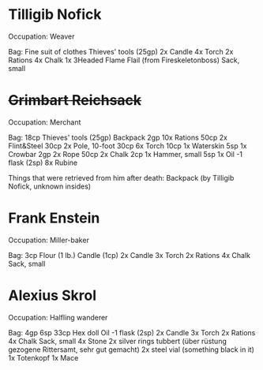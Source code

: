 # Tilligib Nofick
Occupation: Weaver

Bag:
Fine suit of clothes
Thieves' tools (25gp)
2x Candle
4x Torch
2x Rations
4x Chalk
1x 3Headed Flame Flail (from Fireskeletonboss)
Sack, small

# ~~Grimbart Reichsack~~
Occupation: Merchant

Bag:
18cp
Thieves' tools (25gp)
Backpack 2gp
10x Rations 50cp
2x Flint&Steel 30cp
2x Pole, 10-foot 30cp
6x Torch 10cp
1x Waterskin 5sp
1x Crowbar 2gp
2x Rope 50cp
2x Chalk 2cp
1x Hammer, small 5sp
1x Oil -1 flask (2sp)
8x Rubine

Things that were retrieved from him after death:
Backpack (by Tilligib Nofick, unknown insides)
# Frank Enstein
Occupation: Miller-baker

Bag:
3cp
Flour (1 lb.)
Candle (1cp)
2x Candle
3x Torch
2x Rations
4x Chalk
Sack, small
# Alexius Skrol
Occupation: Halfling wanderer

Bag:
4gp 6sp 33cp
Hex doll
Oil -1 flask (2sp)
2x Candle
3x Torch
2x Rations
4x Chalk
Sack, small
4x Stone
2x silver rings
tubbert (über rüstung gezogene Rittersamt, sehr gut gemacht)
2x steel vial (something black in it)
1x Totenkopf
1x Mace
